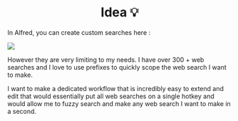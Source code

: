 <h1 align="center"> Idea 💡 </h1>

In Alfred, you can create custom searches here : 

![](http://i.imgur.com/SDHCqHw.png)

However they are very limiting to my needs. I have over 300 + web searches and I love to use prefixes to quickly scope the web search I want to make. 

I want to make a dedicated workflow that is incredibly easy to extend and edit that would essentially put all web searches on a single hotkey and would allow me to fuzzy search and make any web search I want to make in a second.


